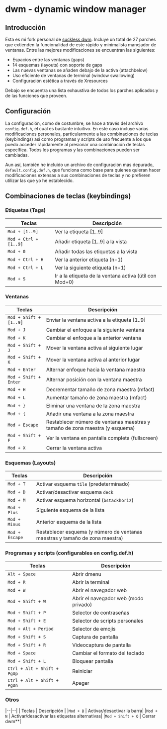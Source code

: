 # dwm - dynamic window manager

## Introducción

Esta es mi fork personal de [suckless
dwm](https://dwm.suckless.org/). Incluye un total de 27
parches que extienden la funcionalidad de este rápido y
minimalista manejador de ventanas. Entre las mejores
modificaciones se encuentran las siguientes:

- Espacios entre las ventanas (gaps)
- 14 esquemas (layouts) con soporte de gaps
- Las nuevas ventanas se añaden debajo de la activa
  (attachbelow)
- Uso eficiente de ventanas de terminal (window swallowing)
- Configuración estética a través de Xresources

Debajo se encuentra una lista exhaustiva de todos los
parches aplicados y de las funciones que proveen.

## Configuración

La configuración, como de costumbre, se hace a través del
archivo `config.def.h`, el cual es bastante intuitivo. En
este caso incluye varias modificaciones personales,
particularmente a las combinaciones de teclas (keybindings)
así como programas y scripts de uso frecuente a los que
puedo acceder rápidamente al presionar una combinación de
teclas específica. Todos los programas y las combinaciones
pueden ser cambiadas.

Aun así, también he incluido un archivo de configuración
más depurado, `default.config.def.h`, que funciona como base
para quienes quieran hacer modificaciones extensas a sus
combinaciones de teclas y no prefieren utilizar las que yo
he establecido.

## Combinaciones de teclas (keybindings)

### **Etiquetas (Tags)**
| Teclas | Descripción |
|--|--|
|`Mod + [1..9]`         |   Ver la etiqueta [1..9]|
|`Mod + Ctrl + [1..9]`  |   Añadir etiqueta [1..9] a la vista|
|`Mod + 0`              |   Añadir todas las etiquetas a la vista|
|`Mod + Ctrl + H`       |   Ver la anterior etiqueta (n-1)|
|`Mod + Ctrl + L`       |   Ver la siguiente etiqueta (n+1)|
|`Mod + S`              |   Ir a la etiqueta de la ventana activa (útil con Mod+0)|

### **Ventanas**
| Teclas | Descripción |
|--|--|
|`Mod + Shift + [1..9]` |   Enviar la ventana activa a la etiqueta [1..9]|
|`Mod + J`              |   Cambiar el enfoque a la siguiente ventana|
|`Mod + K`              |   Cambiar el enfoque a la anterior ventana|
|`Mod + Shift + J`      |   Mover la ventana activa al siguiente lugar|
|`Mod + Shift + K`      |   Mover la ventana activa al anterior lugar|
|`Mod + Enter`          |   Alternar enfoque hacia la ventana maestra|
|`Mod + Shift + Enter`  |   Alternar posición con la ventana maestra|
|`Mod + H`              |   Decrementar tamaño de zona maestra (mfact)|
|`Mod + L`              |   Aumentar tamaño de zona maestra (mfact)|
|`Mod + }`              |   Eliminar una ventana de la zona maestra|
|`Mod + {`              |   Añadir una ventana a la zona maestra|
|`Mod + Escape`         |   Restablecer número de ventanas maestras y tamaño de zona maestra (y esquema)|
|`Mod + Shift + F`      |   Ver la ventana en pantalla completa (fullscreen)|
|`Mod + X`              |   Cerrar la ventana activa|

### **Esquemas (Layouts)**
| Teclas | Descripción |
|--|--|
|`Mod + T`              |   Activar esquema `tile` (predeterminado)|
|`Mod + D`              |   Activar/desactivar esquema `deck`|
|`Mod + M`              |   Activar esquema horizontal (`bstackhoriz`)|
|`Mod + Plus`           |   Siguiente esquema de la lista|
|`Mod + Minus`          |   Anterior esquema de la lista|
|`Mod + Escape`         |   Restablecer esquema (y número de ventanas maestras y tamaño de zona maestra)|

### **Programas y scripts (configurables en config.def.h)**
| Teclas | Descripción |
|--|--|
|`Alt + Space`          |   Abrir dmenu|
|`Mod + R`              |   Abrir la terminal|
|`Mod + W`              |   Abrir el navegador web|
|`Mod + Shift + W`      |   Abrir el navegador web (modo privado)|
|`Mod + Shift + P`      |   Selector de contraseñas|
|`Mod + Shift + E`      |   Selector de scripts personales|
|`Mod + Alt + Period`   |   Selector de emojis|
|`Mod + Shift + S`      |   Captura de pantalla|
|`Mod + Shift + R`      |   Videocaptura de pantalla|
|`Mod + Space`          |   Cambiar el formato del teclado|
|`Mod + Shift + L`      |   Bloquear pantalla|
|`Ctrl + Alt + Shift + PgUp`      | Reiniciar|
|`Ctrl + Alt + Shift + PgDn`      | Apagar|

### **Otros**
|--|--|
| Teclas | Descripción |
|`Mod + B`              |   Activar/desactivar la barra|
|`Mod + N`              |   Activar/desactivar las etiquetas alternativas|
|`Mod + Shift + Q`      |   Cerrar dwm\*\*|
